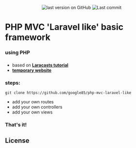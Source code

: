 <p align="center">
    <img src="https://img.shields.io/github/v/tag/google85/php-mvc-laravel-like?label=latest&style=plastic" alt="last version on GitHub"/>&nbsp;<img src="https://img.shields.io/github/last-commit/google85/php-mvc-laravel-like/main?label=last%20update&style=plastic" alt="Last commit"/>
</p>

# PHP MVC 'Laravel like' basic framework
### using PHP

### 
- based on **[Laracasts tutorial](https://laracasts.com/series/php-for-beginners/)**
- **[temporary website](https://florinboy.com/website/mvc/)**

### steps:
```
git clone https://github.com/google85/php-mvc-laravel-like
```
- add your own routes
- add your own controllers
- add your own views

### That's it!


## License

